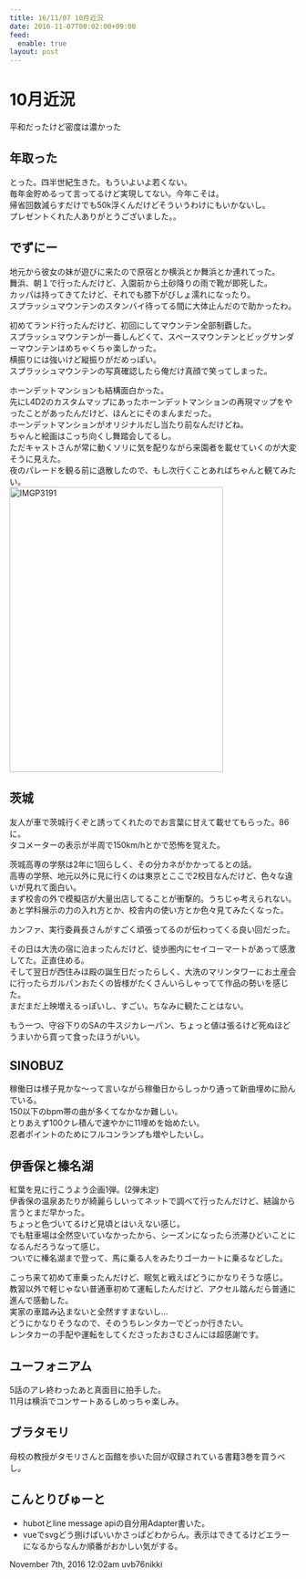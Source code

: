 ```yaml
---
title: 16/11/07 10月近況
date: 2016-11-07T00:02:00+09:00
feed:
  enable: true
layout: post
---
```

<h1>10月近況</h1>    <p>平和だったけど密度は濃かった</p>    <h2>年取った</h2>    <p>      とった。四半世紀生きた。もういよいよ若くない。<br>      毎年金貯めるって言ってるけど実現してない。今年こそは。<br>      帰省回数減らすだけでも50k浮くんだけどそういうわけにもいかないし。<br>      プレゼントくれた人ありがとうございました。。    </p>    <h2>でずにー</h2>    <p>      地元から彼女の妹が遊びに来たので原宿とか横浜とか舞浜とか連れてった。<br>      舞浜、朝１で行ったんだけど、入園前から土砂降りの雨で靴が即死した。<br>      カッパは持ってきてたけど、それでも膝下がびしょ濡れになったり。<br>      スプラッシュマウンテンのスタンバイ待ってる間に大体止んだので助かったわ。    </p>    <p>      初めてランド行ったんだけど、初回にしてマウンテン全部制覇した。<br>      スプラッシュマウンテンが一番しんどくて、スペースマウンテンとビッグサンダーマウンテンはめちゃくちゃ楽しかった。<br>      横振りには強いけど縦振りがだめっぽい。<br>      スプラッシュマウンテンの写真確認したら俺だけ真顔で笑ってしまった。    </p>    <p>      ホーンデットマンションも結構面白かった。<br>      先にL4D2のカスタムマップにあったホーンデットマンションの再現マップをやったことがあったんだけど、ほんとにそのまんまだった。<br>      ホーンデットマンションがオリジナルだし当たり前なんだけどね。<br>      ちゃんと絵画はこっち向くし舞踏会してるし。<br>      ただキャストさんが常に動くソリに気を配りながら来園者を載せていくのが大変そうに見えた。<br>      夜のパレードを観る前に退散したので、もし次行くことあればちゃんと観てみたい。<br><a data-flickr-embed="true" href="https://www.flickr.com/photos/56290428@N06/30195461361/in/dateposted-public/" title="IMGP3191" target="_blank"><img src="https://c2.staticflickr.com/6/5706/30195461361_4e9fbea984.jpg" width="375" height="500" alt="IMGP3191"></a>      <script async src="//embedr.flickr.com/assets/client-code.js" charset="utf-8"></script>    </p>    <h2>茨城</h2>    <p>      友人が車で茨城行くぞと誘ってくれたのでお言葉に甘えて載せてもらった。86に。<br>      タコメーターの表示が半周で150km/hとかで恐怖を覚えた。    </p>    <p>      茨城高専の学祭は2年に1回らしく、その分カネがかかってるとの話。<br>      高専の学祭、地元以外に見に行くのは東京とここで2校目なんだけど、色々な違いが見れて面白い。<br>      まず校舎の外で模擬店が大量出店してることが衝撃的。うちじゃ考えられない。<br>      あと学科展示の力の入れ方とか、校舎内の使い方とか色々見てみたくなった。    </p>    <p>      カンファ、実行委員長さんがすごく頑張ってるのが伝わってくる良い回だった。    </p>    <p>      その日は大洗の宿に泊まったんだけど、徒歩圏内にセイコーマートがあって感激してた。正直住める。<br>      そして翌日が西住みほ殿の誕生日だったらしく、大洗のマリンタワーにお土産会に行ったらガルパンおたくの皆様がたくさんいらしゃってて作品の勢いを感じた。<br>      まだまだ上映増えるっぽいし、すごい。ちなみに観たことはない。    </p>    <p>      もう一つ、守谷下りのSAの牛スジカレーパン、ちょっと値は張るけど死ぬほどうまいから買って食ったほうがいい。    </p>    <h2>SINOBUZ</h2>    <p>      稼働日は様子見かな～って言いながら稼働日からしっかり通って新曲埋めに励んでいる。<br>      150以下のbpm帯の曲が多くてなかなか難しい。<br>      とりあえず100クレ積んで速やかに11埋めを始めたい。<br>      忍者ポイントのためにフルコンランプも増やしたいし。    </p>    <h2>伊香保と榛名湖</h2>    <p>      紅葉を見に行こうよう企画1弾。(2弾未定)<br>      伊香保の温泉あたりが綺麗らしいってネットで調べて行ったんだけど、結論から言うとまだ早かった。<br>      ちょっと色づいてるけど見頃とはいえない感じ。<br>      でも駐車場は全然空いていなかったから、シーズンになったら渋滞ひどいことになるんだろうなって感じ。<br>      ついでに榛名湖まで登って、馬に乗る人をみたりゴーカートに乗るなどした。    </p>    <p>      こっち来て初めて車乗ったんだけど、眠気と戦えばどうにかなりそうな感じ。<br>      教習以外で軽じゃない普通車初めて運転したんだけど、アクセル踏んだら普通に進んで感動した。<br>      実家の車踏み込まないと全然すすまないし…<br>      どうにかなりそうなので、そのうちレンタカーでどっか行きたい。<br>      レンタカーの手配や運転をしてくださったおさむさんには超感謝です。    </p>    <h2>ユーフォニアム</h2>    <p>      5話のアレ終わったあと真面目に拍手した。<br>      11月は横浜でコンサートあるしめっちゃ楽しみ。    </p>    <h2>ブラタモリ</h2>    <p>      母校の教授がタモリさんと函館を歩いた回が収録されている書籍3巻を買うべし。    </p>    <h2>こんとりびゅーと</h2>    <ul>      <li>hubotとline message apiの自分用Adapter書いた。</li>      <li>        vueでsvgどう捌けばいいかさっぱどわからん。表示はできてるけどエラーになるからなんか順番がおかしい気がする。      </li>    </ul>    <div id="footer">      <span id="timestamp"> November 7th, 2016 12:02am </span>      <span class="tag">uvb76nikki</span>    </div>
